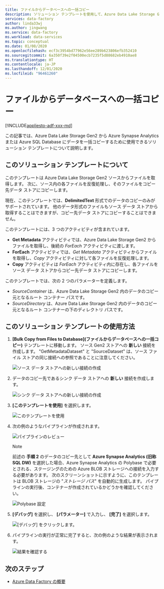 ```yaml
---
title: ファイルからデータベースへの一括コピー
description: ソリューション テンプレートを使用して、Azure Data Lake Storage Gen2 から Azure Synapse Analytics または Azure SQL Database にデータを一括コピーする方法について説明します。
services: data-factory
author: linda33wj
ms.author: jingwang
ms.service: data-factory
ms.workload: data-services
ms.topic: conceptual
ms.date: 01/08/2020
ms.openlocfilehash: ecf3c3954bd77962e56ee289b623806efb352410
ms.sourcegitcommit: 6a350f39e2f04500ecb7235f5d88682eb4910ae8
ms.translationtype: HT
ms.contentlocale: ja-JP
ms.lasthandoff: 12/01/2020
ms.locfileid: "96461260"
---
```

# <a name="bulk-copy-from-files-to-database"></a>ファイルからデータベースへの一括コピー

[!INCLUDE[appliesto-adf-xxx-md](includes/appliesto-adf-xxx-md.md)]

この記事では、Azure Data Lake Storage Gen2 から Azure Synapse Analytics または Azure SQL Database にデータを一括コピーするために使用できるソリューション テンプレートについて説明します。

## <a name="about-this-solution-template"></a>このソリューション テンプレートについて

このテンプレートは Azure Data Lake Storage Gen2 ソースからファイルを取得します。 次に、ソース内の各ファイルを反復処理し、そのファイルをコピー先データ ストアにコピーします。 

現在、このテンプレートでは、**DelimitedText** 形式でのデータのコピーのみがサポートされています。 他のデータ形式のファイルもソース データ ストアから取得することはできますが、コピー先データ ストアにコピーすることはできません。  

このテンプレートには、3 つのアクティビティが含まれています。
- **Get Metadata** アクティビティでは、Azure Data Lake Storage Gen2 からファイルを取得し、後続の *ForEach* アクティビティに渡します。
- **ForEach** アクティビティでは、*Get Metadata* アクティビティからファイルを取得し、*Copy* アクティビティに対して各ファイルを反復処理します。
- **Copy** アクティビティは *ForEach* アクティビティ内に存在し、各ファイルをソース データ ストアからコピー先データ ストアにコピーします。

このテンプレートでは、次の 2 つのパラメーターを定義します。
- *SourceContainer* は、Azure Data Lake Storage Gen2 内のデータのコピー元となるルート コンテナー パスです。 
- *SourceDirectory* は、Azure Data Lake Storage Gen2 内のデータのコピー元となるルート コンテナーの下のディレクトリ パスです。

## <a name="how-to-use-this-solution-template"></a>このソリューション テンプレートの使用方法

1. **[Bulk Copy from Files to Database]\(ファイルからデータベースへの一括コピー\)** テンプレートに移動します。 ソース Gen2 ストアへの **新しい** 接続を作成します。 "GetMetadataDataset" と "SourceDataset" は、ソース ファイル ストアの同じ接続への参照であることに注意してください。

    ![ソース データ ストアへの新しい接続の作成](media/solution-template-bulk-copy-from-files-to-database/source-connection.png)

2. データのコピー先であるシンク データ ストアへの **新しい** 接続を作成します。

    ![シンク データ ストアへの新しい接続の作成](media/solution-template-bulk-copy-from-files-to-database/destination-connection.png)
    
3. **[このテンプレートを使用]** を選択します。

    ![このテンプレートを使用](media/solution-template-bulk-copy-from-files-to-database/use-template.png)
    
4. 次の例のようなパイプラインが作成されます。

    ![パイプラインのレビュー](media/solution-template-bulk-copy-from-files-to-database/new-pipeline.png)

    > [!NOTE]
    > 前述の **手順 2** のデータのコピー先として **Azure Synapse Analytics (旧称 SQL DW)** を選択した場合、Azure Synapse Analytics の Polybase で必要とされる、ステージングのための Azure BLOB ストレージへの接続を入力する必要があります。 次のスクリーンショットに示すように、このテンプレートは BLOB ストレージの "*ストレージ パス*" を自動的に生成します。 パイプラインの実行後、コンテナーが作成されているかどうかを確認してください。
        
    ![Polybase 設定](media/solution-template-bulk-copy-from-files-to-database/staging-account.png)

5. **[デバッグ]** を選択し、 **[パラメーター]** で入力し、 **[完了]** を選択します。

    ![**[デバッグ]** をクリックします。](media/solution-template-bulk-copy-from-files-to-database/debug-run.png)

6. パイプラインの実行が正常に完了すると、次の例のような結果が表示されます。

    ![結果を確認する](media/solution-template-bulk-copy-from-files-to-database/run-succeeded.png)

       
## <a name="next-steps"></a>次のステップ

- [Azure Data Factory の概要](introduction.md)